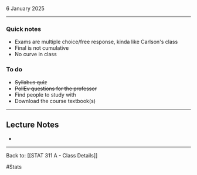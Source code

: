 6 January 2025

---
### Quick notes
- Exams are multiple choice/free response, kinda like Carlson's class
- Final is not cumulative
- No curve in class

### To do
- ~~Syllabus quiz~~
- ~~PollEv questions for the professor~~
- Find people to study with
- Download the course textbook(s)

---
## Lecture Notes

- 


---
Back to: [[STAT 311 A - Class Details]]

#Stats 